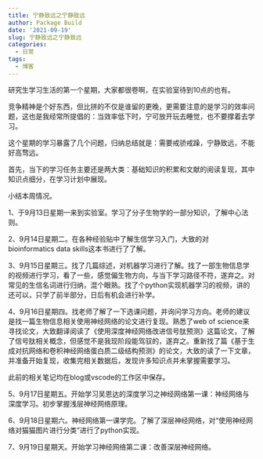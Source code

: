 ```yaml
---
title: 宁静致远之宁静致远
author: Package Build
date: '2021-09-19'
slug: 宁静致远之宁静致远
categories:
  - 日常
tags:
  - 博客
---
```


研究生学习生活的第一个星期，大家都很卷啊，在实验室待到10点的也有。

竞争精神是个好东西，但比拼的不仅是谁留的更晚，更需要注意的是学习的效率问题，这也是我经常所提倡的：当效率低下时，宁可放开玩去睡觉，也不要撑着去学习。

这个星期的学习暴露了几个问题，归纳总结就是：需要戒骄戒躁，宁静致远，不能好高骛远。

首先，当下的学习任务主要还是两大类：基础知识的积累和文献的阅读复现，其中知识点细分，在学习计划中展现。

小结本周情况。

1、于9月13日星期一来到实验室。学习了分子生物学的一部分知识，了解中心法则。

2、9月14日星期二。在各种经验贴中了解生信学习入门，大致的对bioinformatics data skills这本书进行了了解。

3、9月15日星期三。找了几篇综述，对机器学习进行了解。找了一部生物信息学的视频进行学习，看了一些，感觉偏生物方向，与当下学习路径不符，遂弃之。对常见的生信名词进行归纳，混个眼熟。找了个python实现机器学习的视频，讲的还可以，只学了前半部分，日后有机会进行补学。

4、9月16日星期四。找老师了解了一下选课问题，并询问学习方向。老师的建议是找一篇生物信息相关使用神经网络的论文进行复现。熟悉了web of science来寻找论文，大致翻译阅读了《使用深度神经网络改进信号肽预测》这篇论文，了解了信号肽相关概念，但感觉不是我现阶段能驾驭的，遂弃之。重新找了篇《基于生成对抗网络和卷积神经网络蛋白质二级结构预测》的论文，大致的读了一下文章，并准备开始复现，收集完相关数据后，发现许多知识点并未掌握需要学习。

此前的相关笔记均在blog或vscode的工作区中保存。

5、9月17日星期五。开始学习吴恩达的深度学习之神经网络第一课：神经网络与深度学习。初步掌握浅层神经网络原理。

6、9月18日星期六。神经网络第一课学完。了解了深层神经网络，对“使用神经网络对猫猫图片进行分类”进行了python实现。

7、9月19日星期天。开始学习神经网络第二课：改善深层神经网络。

